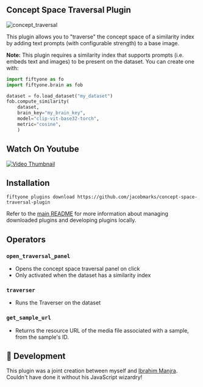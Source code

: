 ## Concept Space Traversal Plugin

![concept_traversal](https://github.com/jacobmarks/concept-space-traversal-plugin/assets/12500356/50e833a1-9198-41dc-852e-7def33061138)

This plugin allows you to "traverse" the concept space of a similarity index
by adding text prompts (with configurable strength) to a base image.

**Note:** This plugin requires a similarity index that supports prompts (i.e.
embeds text and images) to be present on the dataset. You can create one with:

```py
import fiftyone as fo
import fiftyone.brain as fob

dataset = fo.load_dataset("my_dataset")
fob.compute_similarity(
    dataset,
    brain_key="my_brain_key",
    model="clip-vit-base32-torch",
    metric="cosine",
    )
```

## Watch On Youtube
[![Video Thumbnail](https://img.youtube.com/vi/XwstS_YCxoc/0.jpg)](https://www.youtube.com/watch?v=XwstS_YCxoc&list=PLuREAXoPgT0RZrUaT0UpX_HzwKkoB-S9j&index=10)


## Installation

```shell
fiftyone plugins download https://github.com/jacobmarks/concept-space-traversal-plugin
```

Refer to the [main README](https://github.com/voxel51/fiftyone-plugins) for
more information about managing downloaded plugins and developing plugins
locally.

## Operators

### `open_traversal_panel`

- Opens the concept space traversal panel on click
- Only activated when the dataset has a similarity index

### `traverser`

- Runs the Traverser on the dataset

### `get_sample_url`

- Returns the resource URL of the media file associated with a sample, from the sample's ID.

## 💪 Development

This plugin was a joint creation between myself and [Ibrahim Manjra](https://github.com/imanjra). Couldn't have done it without his JavaScript wizardry!
